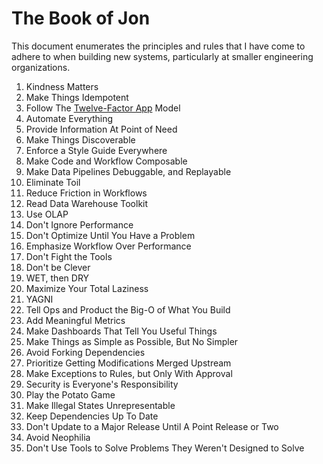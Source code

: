 # The Book of Jon

This document enumerates the principles and rules that I have come to adhere to when building new systems, particularly at smaller engineering organizations.

1. Kindness Matters
1. Make Things Idempotent
1. Follow The [Twelve-Factor App](https://12factor.net) Model
1. Automate Everything
1. Provide Information At Point of Need
1. Make Things Discoverable
1. Enforce a Style Guide Everywhere
1. Make Code and Workflow Composable
1. Make Data Pipelines Debuggable, and Replayable
1. Eliminate Toil
1. Reduce Friction in Workflows
1. Read Data Warehouse Toolkit
1. Use OLAP
1. Don't Ignore Performance
1. Don't Optimize Until You Have a Problem
1. Emphasize Workflow Over Performance
1. Don't Fight the Tools
1. Don't be Clever
1. WET, then DRY
1. Maximize Your Total Laziness
1. YAGNI
1. Tell Ops and Product the Big-O of What You Build
1. Add Meaningful Metrics
1. Make Dashboards That Tell You Useful Things
1. Make Things as Simple as Possible, But No Simpler
1. Avoid Forking Dependencies
1. Prioritize Getting Modifications Merged Upstream
1. Make Exceptions to Rules, but Only With Approval
1. Security is Everyone's Responsibility
1. Play the Potato Game
1. Make Illegal States Unrepresentable
1. Keep Dependencies Up To Date
1. Don't Update to a Major Release Until A Point Release or Two
1. Avoid Neophilia
1. Don't Use Tools to Solve Problems They Weren't Designed to Solve
